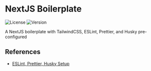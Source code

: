 # NextJS Boilerplate

![License](https://img.shields.io/badge/license-MIT-brightgreen?style=flat)
![Version](https://img.shields.io/github/v/release/princejoogie/next-app-bp?color=%2349C31B&include_prereleases&label=version)

A NextJS boilerplate with TailwindCSS, ESLint, Prettier, and Husky pre-configured

## References

- [ESLint, Prettier, Husky Setup](https://blog.jarrodwatts.com/nextjs-eslint-prettier-husky)
